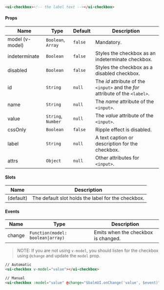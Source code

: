 ```html
<ui-checkbox><!-- the label text --></ui-checkbox>
```

#### Props

| Name            | Type               | Default | Description                                                                   |
| --------------- | ------------------ | ------- | ----------------------------------------------------------------------------- |
| model (v-model) | `Boolean`, `Array` | `false` | Mandatory.                                                                    |
| indeterminate   | `Boolean`          | `false` | Styles the checkbox as an indeterminate checkbox.                             |
| disabled        | `Boolean`          | `false` | Styles the checkbox as a disabled checkbox.                                   |
| id              | `String`           | `null`  | The _id_ attribute of the `<input>` and the _for_ attribute of the `<label>`. |
| name            | `String`           | `null`  | The _name_ attribute of the `<input>`.                                        |
| value           | `String`, `Number` | `null`  | The _value_ attribute of the `<input>`.                                       |
| cssOnly         | `Boolean`          | `false` | Ripple effect is disabled.                                                    |
| label           | `String`           | `null`  | A text caption or description for the checkbox.                               |
| attrs           | `Object`           | `null`  | Other attributes for `<input>`.                                               |

#### Slots

| Name      | Description                                        |
| --------- | -------------------------------------------------- |
| (default) | The default slot holds the label for the checkbox. |

#### Events

| Name   | Type                              | Description                         |
| ------ | --------------------------------- | ----------------------------------- |
| change | `Function(model: boolean\|array)` | Emits when the checkbox is changed. |

> NOTE: If you are not using `v-model`, you should listen for the checkbox using `@change` and update the `model` prop.

```html
// Automatic
<ui-checkbox v-model="value"></ui-checkbox>

// Manual
<ui-checkbox :model="value" @change="$balmUI.onChange('value', $event)"></ui-checkbox>
```
